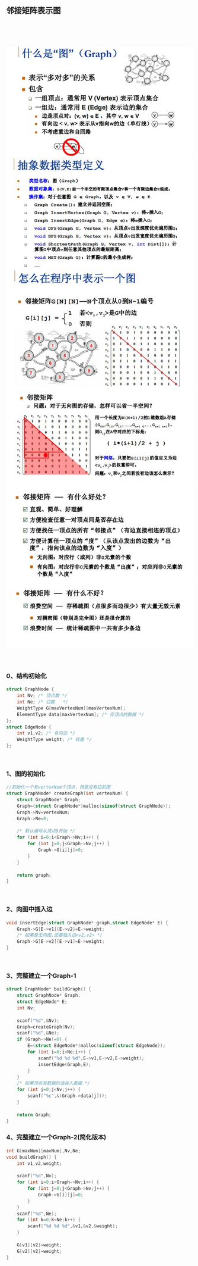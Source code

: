 ## 邻接矩阵表示图
<br>
<br>
<br>

![](https://github.com/LUCY78765580/Day-Day-Leetcode/raw/master/screenshorts/graph001.jpg)
<br>
![](https://github.com/LUCY78765580/Day-Day-Leetcode/raw/master/screenshorts/graph002.jpg)
<br>
![](https://github.com/LUCY78765580/Day-Day-Leetcode/raw/master/screenshorts/graph003.jpg)
<br>
![](https://github.com/LUCY78765580/Day-Day-Leetcode/raw/master/screenshorts/graph004.jpg)
<br>
![](https://github.com/LUCY78765580/Day-Day-Leetcode/raw/master/screenshorts/graph005.jpg)
<br>
![](https://github.com/LUCY78765580/Day-Day-Leetcode/raw/master/screenshorts/graph006.jpg)
<br>
<br>
<br>

### 0、结构初始化
```c
struct GraphNode {
    int Nv; /* 顶点数 */
    int Ne; /* 边数   */
    WeightType G[maxVertexNum][maxVertexNum];
    ElementType data[maxVertexNum]; /* 存顶点的数据 */
};
struct EdgeNode {
    int v1,v2; /* 有向边 */
    WeightType weight; /* 权重 */
};
```
<br>


### 1、图的初始化
```c
//初始化一个有vertexNum个顶点，但是没有边的图
struct GraphNode* createGraph(int vertexNum) {
    struct GraphNode* Graph;
    Graph=(struct GraphNode*)malloc(sizeof(struct GraphNode));
    Graph->Nv=vertexNum;
    Graph->Ne=0;

    /* 默认编号从顶点0开始 */
    for (int i=0;i<Graph->Nv;i++) {
        for (int j=0;j<Graph->Nv;j++) {
            Graph->G[i][j]=0;
        }
    }

    return graph;
}
```
<br>


### 2、向图中插入边
```c
void insertEdge(struct GraphNode* graph,struct EdgeNode* E) {
    Graph->G[E->v1][E->v2]=E->weight;
    /* 如果是无向图,还要插入边<v2,v2> */
    Graph->G[E->v2][E->v1]=E->weight;
}
```
<br>


### 3、完整建立一个Graph-1
```c
struct GraphNode* buildGraph() {
    struct GraphNode* Graph;
    struct EdgeNode* E;
    int Nv;

    scanf("%d",&Nv);
    Graph=createGraph(Nv);
    scanf("%d",&Ne);
    if (Graph->Ne!=0) {
        E=(struct EdgeNode*)malloc(sizeof(struct EdgeNode));
        for (int i=0;i<Ne;i++) {
            scanf("%d %d %d",E->v1,E->v2,E->weight);
            insertEdge(Graph,E);
        }
    }
    /* 如果顶点有数据的话存入数据 */
    for (int j=0;j<Nv;j++) {
        scanf("%c",&(Graph->data[j]));
    }

    return Graph;
}
```


### 4、完整建立一个Graph-2(简化版本)
```c
int G[maxNum][maxNum],Nv,Ne;
void buildGraph() {
    int v1,v2,weight;

    scanf("%d",Nv);
    for (int i=0;i<Graph->Nv;i++) {
        for (int j=0;j<Graph->Nv;j++) {
            Graph->G[i][j]=0;
        }
    }
    scanf("%d",Ne);
    for (int k=0;k<Ne;k++) {
        scanf("%d %d %d",&v1,&v2,&weight);
    }

    G[v1][v2]=weight;
    G[v2][v2]=weight;
}
```
<br>
<br>
